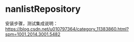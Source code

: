 # nanlistRepository
安装步骤，测试集成说明：
https://blog.csdn.net/u010797364/category_11383860.html?spm=1001.2014.3001.5482